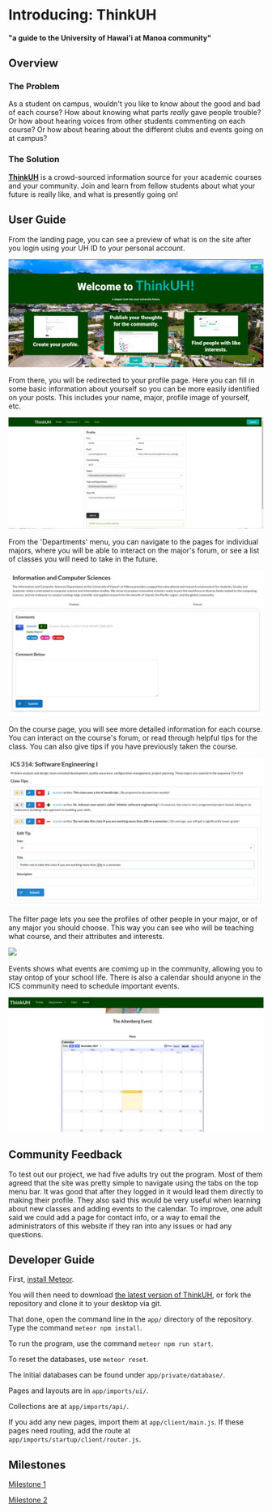 # Introducing: ThinkUH

#### "a guide to the University of Hawai'i at Manoa community"

## Overview

### The Problem

As a student on campus, wouldn't you like to know about the good and bad of each 
course? How about knowing what parts *really* gave people trouble? Or how about 
hearing voices from other students commenting on each course? Or how about 
hearing about the different clubs and events going on at campus?

### The Solution

[**ThinkUH**](https://thinkuh.meteorapp.com/) is a crowd-sourced information 
source for your academic courses and your community. Join and learn from fellow 
students about what your future is really like, and what is presently going on!

## User Guide

From the landing page, you can see a preview of what is on the site after you login using your UH ID to your personal account.

<img class="ui medium left floated image" src="thinkuh-landing.png">

From there, you will be redirected to your profile page.  Here you can fill in some basic information about yourself so you can be more easily identified on your posts.  This includes your name, major, profile image of yourself, etc.

<img class="ui medium left floated image" src="thinkuh-profile.png">

From the 'Departments' menu, you can navigate to the pages for individual majors, where you will be able to interact on the major's forum, or see a list of classes you will need to take in the future.

<img class="ui medium left floated image" src="thinkuh-major-forum.png">

On the course page, you will see more detailed information for each course.  You can interact on the course's forum, or read through helpful tips for the class.  You can also give tips if you have previously taken the course.

<img class="ui medium left floated image" src="thinkuh-course-tips.png">

The filter page lets you see the profiles of other people in your major, or of any major you should choose.  This way you can see who will be teaching what course, and their attributes and interests.

<img class="ui medium left floated image" src="thinkuh-filter.png">

Events shows what events are comimg up in the community, allowing you to stay 
ontop of your school life.  There is also a calendar should anyone in the ICS 
community need to schedule important events.

<img class="ui medium left floated image" src="thinkuh-event.png">

## Community Feedback

To test out our project, we had five adults try out the program. Most of them 
agreed that the site was pretty simple to navigate using the tabs on the top 
menu bar.  It was good that after they logged in it would lead them directly to 
making their profile. They also said this would be very useful when learning 
about new classes and adding events to the calendar. To improve, one adult said 
we could add a page for contact info, or a way to email the administrators of 
this website if they ran into any issues or had any questions.

## Developer Guide

First, [install Meteor](https://www.meteor.com/install).

You will then need to download [the latest version of 
ThinkUH](https://github.com/thinkuh/thinkuh/tree/master), or fork the repository 
and clone it to your desktop via git.

That done, open the command line in the `app/` directory of the repository. Type 
the command `meteor npm install`.

To run the program, use the command `meteor npm run start`.

To reset the databases, use `meteor reset`.

The initial databases can be found under `app/private/database/`.

Pages and layouts are in `app/imports/ui/`.

Collections are at `app/imports/api/`.

If you add any new pages, import them at `app/client/main.js`.  If these pages need routing, add the route at `app/imports/startup/client/router.js`.

## Milestones

[Milestone 1](https://github.com/thinkuh/thinkuh/projects/1)

[Milestone 2](https://github.com/thinkuh/thinkuh/projects/2)
